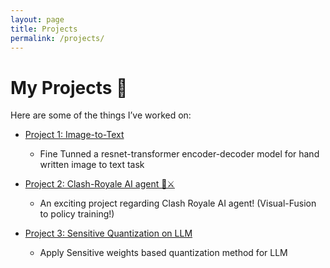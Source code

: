 ```yaml
---
layout: page
title: Projects
permalink: /projects/
---
```


# My Projects 🚀

Here are some of the things I’ve worked on:

- <i class="fas fa-microchip"></i> [Project 1: Image-to-Text](/projects/project1.md)

  
  - Fine Tunned a resnet-transformer encoder-decoder model for hand written image to text task

- <i class="fas fa-microchip"></i> [Project 2: Clash-Royale AI agent 🏰⚔️](/projects/project2.html)


  - An exciting project regarding Clash Royale AI agent! (Visual-Fusion to policy training!)

- <i class="fas fa-microchip"></i> [Project 3: Sensitive Quantization on LLM](/projects/project3.html)

  
  - Apply Sensitive weights based quantization method for LLM
